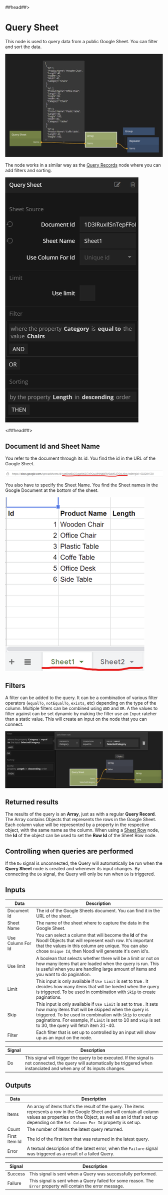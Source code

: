 ##head##>

# Query Sheet

This node is used to query data from a public Google Sheet. You can filter and sort the data.

<div class="ndl-image-with-background l">

![](query-sheet-1.png)

</div>

The node works in a similar way as the [Query Records](/nodes/data/cloud-data/query-records/) node where you can add filters and sorting.

<div class="ndl-image-with-background">

![](query-sheet-2.png)

</div>

<##head##>

## Document Id and Sheet Name
You refer to the document through its id. You find the id in the URL of the Google Sheet.

<div class="ndl-image-with-background l">

![](query-sheet-3.png)

</div>

You also have to specify the Sheet Name. You find the Sheet names in the Google Document at the bottom of the sheet.

<div class="ndl-image-with-background">

![](query-sheet-4.png)

</div>

## Filters
A filter can be added to the query. It can be a combination of various filter operators (`equalTo`, `notEqualTo`, `exists`, etc) depending on the type of the column. Multiple filters can be combined using `AND` and `OR`. A the values to filter against can be set dynamic by making the filter use an `Input` rateher than a static value. This will create an input on the node that you can connect.

<div class="ndl-image-with-background l">

![](query-sheet-5.png)

</div>

## Returned results
The results of the query is an **Array**, just as with a regular **Query Record**. The Array contains Objects that represents the rows in the Google Sheet. Each column value will be represented by a property in the respective object, with the same name as the column. When using a [Sheet Row](/modules/gsheets/node-docs/sheet-row/) node, the **Id** of the object can be used to set the **Row Id** of the Sheet Row node.

## Controlling when queries are performed
If the `Do` signal is unconnected, the Query will automatically be run when the **Query Sheet** node is created and whenever its input changes. By connecting the `Do` signal, the Query will only be run when `Do` is triggered.

## Inputs

| Data                                      | Description                                                                                                                |
| ----------------------------------------- | -------------------------------------------------------------------------------------------------------------------------- |
| <span class="ndl-data">Document Id</span>   | The id of the Google Sheets document. You can find it in the URL of the sheet.   |
| <span class="ndl-data">Sheet Name</span>    | The name of the sheet where to capture the data in the Google Sheet.                      |
| <span class="ndl-data">Use Column For Id</span>        | You can select a column that will become the **Id** of the Noodl Objects that will represent each row. It's important that the values in this column are unique. You can also chose `Unique Id`, then Noodl will generate it's own id's.  |
| <span class="ndl-data">Use limit</span>     | A<span class="ndl-data"> boolean </span> that selects whether there will be a limit or not on how many items that are loaded when the query is run. This is useful when you are handling large amount of items and you want to do pagination.|
| <span class="ndl-data">Limit</span>     | This input is only available if `Use Limit` is set to<span class="ndl-data"> true </span>. It decides how many items that will be loeded when the query is triggered. To be used in combination with `Skip` to create paginations. |
| <span class="ndl-data">Skip</span>     | This input is only available if `Use Limit` is set to<span class="ndl-data"> true </span>. It sets how many items that will be skipped when the query is triggered. To be used in combination with `Skip` to create paginations. For example, if `Limit` is set to 10 and `Skip` is set to 30, the query will fetch item 31-40. |
| <span class="ndl-data">Filter</span>     | Each filter that is set up to controlled by an input will show up as an input on the node. |

| Signal                                         | Description                                                                                |
| ---------------------------------------------- | ------------------------------------------------------------------------------------------ |
| <span class="ndl-signal">Do</span> | This signal will trigger the query to be executed. If the signal is not connected, the query will automatically be triggered when instanciated and when any of its inputs changes. |

## Outputs

| Data                                            | Description                                                                                      |
| ----------------------------------------------- | ------------------------------------------------------------------------------------------------ |
| <span class="ndl-data">Items</span>         | An array of items that's the result of the query. The items represents a row in the Google Sheet and will contain all column values as properties on the Object, as well as an id that's set up depending on the `Set Column For Id` property is set up. |
| <span class="ndl-data">Count</span>          | The number of items the latest query returned.    |
| <span class="ndl-data">First Item Id</span>              | The id of the first item that was returned in the latest query.   |
| <span class="ndl-data">Error</span>         | A textual description of the latest error, when the `Failure` signal was triggered as a result of a failed Query.    |

| Signal                                       | Description                                                                               |
| -------------------------------------------- | ----------------------------------------------------------------------------------------- |
| <span class="ndl-signal">Success</span>        | This signal is sent when a Query was successfully performed. |
| <span class="ndl-signal">Failure</span> | This signal is sent when a Query failed for some reason. The `Error` property will contain the error message.  |

